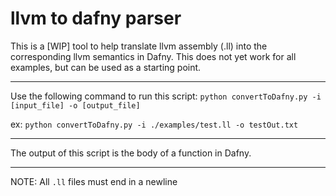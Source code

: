 # llvm to dafny parser

This is a [WIP] tool to help translate llvm assembly (.ll) into the corresponding llvm semantics in Dafny. 
This does not yet work for all examples, but can be used as a starting point.

---

Use the following command to run this script: `python convertToDafny.py -i [input_file] -o [output_file]`

ex: `python convertToDafny.py -i ./examples/test.ll -o testOut.txt`

---

The output of this script is the body of a function in Dafny. 

---

NOTE: All `.ll` files must end in a newline


